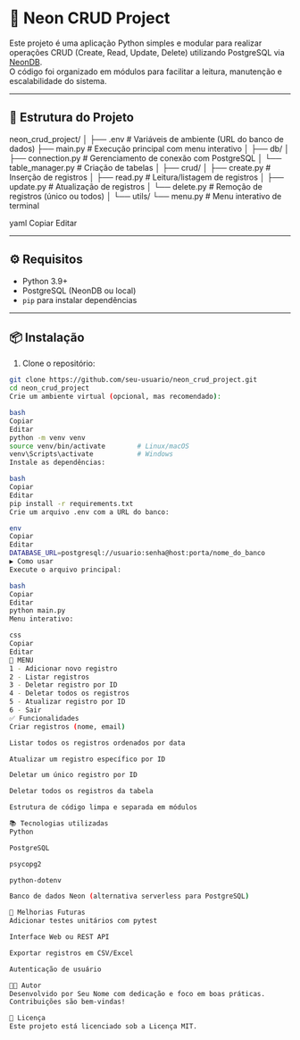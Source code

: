 # 🐘 Neon CRUD Project

Este projeto é uma aplicação Python simples e modular para realizar operações CRUD (Create, Read, Update, Delete) utilizando PostgreSQL via [NeonDB](https://neon.tech).  
O código foi organizado em módulos para facilitar a leitura, manutenção e escalabilidade do sistema.

---

## 📁 Estrutura do Projeto

neon_crud_project/
│
├── .env # Variáveis de ambiente (URL do banco de dados)
├── main.py # Execução principal com menu interativo
│
├── db/
│ ├── connection.py # Gerenciamento de conexão com PostgreSQL
│ └── table_manager.py # Criação de tabelas
│
├── crud/
│ ├── create.py # Inserção de registros
│ ├── read.py # Leitura/listagem de registros
│ ├── update.py # Atualização de registros
│ └── delete.py # Remoção de registros (único ou todos)
│
└── utils/
└── menu.py # Menu interativo de terminal

yaml
Copiar
Editar

---

## ⚙️ Requisitos

- Python 3.9+
- PostgreSQL (NeonDB ou local)
- `pip` para instalar dependências

---

## 📦 Instalação

1. Clone o repositório:
```bash
git clone https://github.com/seu-usuario/neon_crud_project.git
cd neon_crud_project
Crie um ambiente virtual (opcional, mas recomendado):

bash
Copiar
Editar
python -m venv venv
source venv/bin/activate        # Linux/macOS
venv\Scripts\activate           # Windows
Instale as dependências:

bash
Copiar
Editar
pip install -r requirements.txt
Crie um arquivo .env com a URL do banco:

env
Copiar
Editar
DATABASE_URL=postgresql://usuario:senha@host:porta/nome_do_banco
▶️ Como usar
Execute o arquivo principal:

bash
Copiar
Editar
python main.py
Menu interativo:

css
Copiar
Editar
📌 MENU
1 - Adicionar novo registro
2 - Listar registros
3 - Deletar registro por ID
4 - Deletar todos os registros
5 - Atualizar registro por ID
6 - Sair
✅ Funcionalidades
Criar registros (nome, email)

Listar todos os registros ordenados por data

Atualizar um registro específico por ID

Deletar um único registro por ID

Deletar todos os registros da tabela

Estrutura de código limpa e separada em módulos

📚 Tecnologias utilizadas
Python

PostgreSQL

psycopg2

python-dotenv

Banco de dados Neon (alternativa serverless para PostgreSQL)

📌 Melhorias Futuras
Adicionar testes unitários com pytest

Interface Web ou REST API

Exportar registros em CSV/Excel

Autenticação de usuário

👨‍💻 Autor
Desenvolvido por Seu Nome com dedicação e foco em boas práticas.
Contribuições são bem-vindas!

📝 Licença
Este projeto está licenciado sob a Licença MIT.
